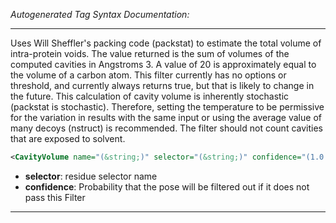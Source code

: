 <!-- THIS IS AN AUTOGENERATED FILE: Don't edit it directly, instead change the schema definition in the code itself. -->

_Autogenerated Tag Syntax Documentation:_

---
Uses Will Sheffler's packing code (packstat) to estimate the total volume of intra-protein voids. The value returned is the sum of volumes of the computed cavities in Angstroms 3. A value of 20 is approximately equal to the volume of a carbon atom. This filter currently has no options or threshold, and currently always returns true, but that is likely to change in the future. This calculation of cavity volume is inherently stochastic (packstat is stochastic). Therefore, setting the temperature to be permissive for the variation in results with the same input or using the average value of many decoys (nstruct) is recommended. The filter should not count cavities that are exposed to solvent.

```xml
<CavityVolume name="(&string;)" selector="(&string;)" confidence="(1.0 &real;)" />
```

-   **selector**: residue selector name
-   **confidence**: Probability that the pose will be filtered out if it does not pass this Filter

---
